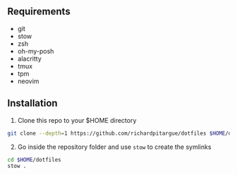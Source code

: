 ## Requirements
- git
- stow
- zsh
- oh-my-posh
- alacritty
- tmux
- tpm
- neovim

## Installation

1. Clone this repo to your $HOME directory
```sh
git clone --depth=1 https://github.com/richardpitargue/dotfiles $HOME/dotfiles
```

2. Go inside the repository folder and use `stow` to create the symlinks
```sh
cd $HOME/dotfiles
stow .
```
